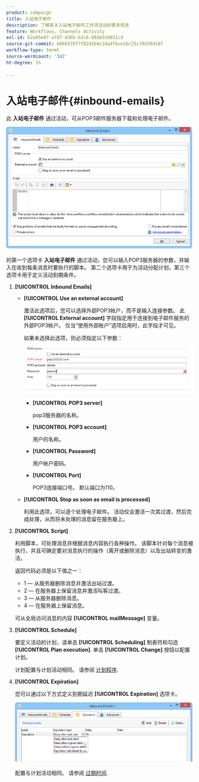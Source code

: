 ```yaml
---
product: campaign
title: 入站电子邮件
description: 了解有关入站电子邮件工作流活动的更多信息
feature: Workflows, Channels Activity
exl-id: b2a05e07-a7d7-436b-b2c6-90ab55d031cd
source-git-commit: b666535f7f82d1b8c2da4fbce1bc25cf8d39d187
workflow-type: tm+mt
source-wordcount: '342'
ht-degree: 1%

---
```


# 入站电子邮件{#inbound-emails}



此 **入站电子邮件** 通过活动，可从POP3邮件服务器下载和处理电子邮件。

![](assets/email_rec_edit_1.png)

的第一个选项卡 **入站电子邮件** 通过活动，您可以输入POP3服务器的参数，并输入在收到每条消息时要执行的脚本。 第二个选项卡用于为活动分配计划，第三个选项卡用于定义活动到期条件。

1. **[!UICONTROL Inbound Emails]**

   * **[!UICONTROL Use an external account]**

     激活此选项后，您可以选择外部POP3帐户，而不是输入连接参数。 此 **[!UICONTROL External account]** 字段指定用于连接到电子邮件服务的外部POP3帐户。 仅当“使用外部帐户”选项启用时，此字段才可见。

     如果未选择此选项，则必须指定以下参数：

     ![](assets/email_rec_edit_1b.png)

      * **[!UICONTROL POP3 server]**

        pop3服务器的名称。

      * **[!UICONTROL POP3 account]**

        用户的名称。

      * **[!UICONTROL Password]**

        用户帐户密码。

      * **[!UICONTROL Port]**

        POP3连接端口号。 默认端口为110。

   * **[!UICONTROL Stop as soon as email is processed]**

     利用此选项，可以逐个处理电子邮件。 活动仅会激活一次其过渡，然后完成处理，从而将未处理的消息留在服务器上。

1. **[!UICONTROL Script]**

   利用脚本，可处理消息并根据消息内容执行各种操作。 该脚本针对每个消息被执行，并且可确定要对消息执行的操作（离开或删除消息）以及出站转变的激活。

   返回代码必须是以下值之一：

   * 1 — 从服务器删除消息并激活出站过渡。
   * 2 — 在服务器上保留消息并激活叫客过渡。
   * 3 — 从服务器删除消息。
   * 4 — 在服务器上保留消息。

   可从全局访问消息的内容 **[!UICONTROL mailMessage]** 变量。

1. **[!UICONTROL Schedule]**

   要定义活动的计划，请单击 **[!UICONTROL Scheduling]** 制表符和勾选 **[!UICONTROL Plan execution]**. 单击 **[!UICONTROL Change]** 按钮以配置计划。

   计划配置与计划活动相同。 请参阅 [计划程序](scheduler.md).

1. **[!UICONTROL Expiration]**

   您可以通过以下方式定义到期延迟 **[!UICONTROL Expiration]** 选项卡。

   ![](assets/email_rec_edit_3.png)

   配置与计划活动相同。 请参阅 [过期时间](defining-approvals.md).
